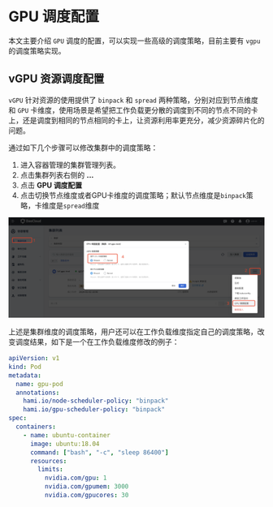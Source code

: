 # GPU 调度配置

本文主要介绍 `GPU` 调度的配置，可以实现一些高级的调度策略，目前主要有 `vgpu` 的调度策略实现。

## vGPU 资源调度配置

`vGPU` 针对资源的使用提供了 `binpack` 和 `spread` 两种策略，分别对应到节点维度和 `GPU` 卡维度，使用场景是希望把工作负载更分散的调度到不同的节点不同的卡上，还是调度到相同的节点相同的卡上，让资源利用率更充分，减少资源碎片化的问题。
   
通过如下几个步骤可以修改集群中的调度策略：

1. 进入容器管理的集群管理列表。
2. 点击集群列表右侧的 **...**
3. 点击 **GPU 调度配置**
4. 点击切换节点维度或者GPU卡维度的调度策略；默认节点维度是`binpack`策略，卡维度是`spread`维度

![vgpu-scheduler](./images/vgpu-sc.png)

上述是集群维度的调度策略，用户还可以在工作负载维度指定自己的调度策略，改变调度结果，如下是一个在工作负载维度修改的例子：

```yaml
apiVersion: v1
kind: Pod
metadata:
  name: gpu-pod
  annotations:
    hami.io/node-scheduler-policy: "binpack"
    hami.io/gpu-scheduler-policy: "binpack"
spec:
  containers:
    - name: ubuntu-container
      image: ubuntu:18.04
      command: ["bash", "-c", "sleep 86400"]
      resources:
        limits:
          nvidia.com/gpu: 1
          nvidia.com/gpumem: 3000
          nvidia.com/gpucores: 30
```